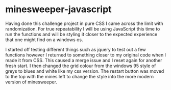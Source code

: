 # minesweeper-javascript
Having done this challenge project in pure CSS I came across the limit with randomization. For true repeatability I will be using JavaScript this time to run the functions and will be styling it closer to the expected experience that one might find on a windows os.

I started off testing different things such as jquery to test out a few functions however I returned to something closer to my original code when I made it from CSS. This caused a merge issue and I reset again for another fresh start. I then changed the grid colour from the windows 95 style of greys to blues and white like my css version. The restart button was moved to the top with the mines left to change the style into the more modern version of minesweeper.
